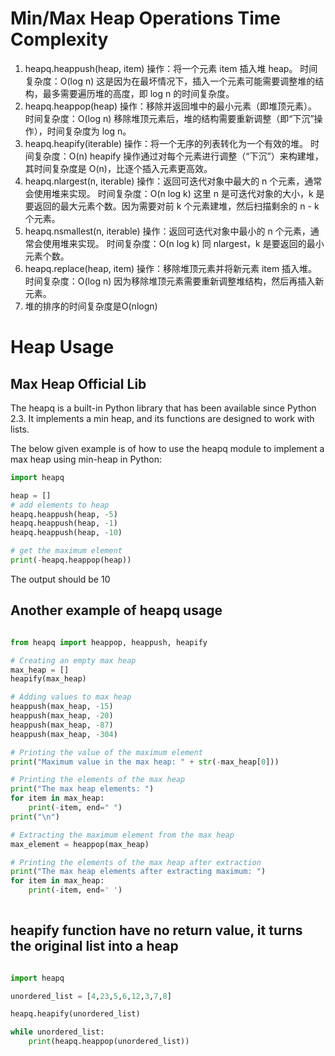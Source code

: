 # Min/Max Heap Operations Time Complexity
<ol>
<li>heapq.heappush(heap, item)
操作：将一个元素 item 插入堆 heap。
时间复杂度：O(log n)
这是因为在最坏情况下，插入一个元素可能需要调整堆的结构，最多需要遍历堆的高度，即 log n 的时间复杂度。
<li>heapq.heappop(heap)
操作：移除并返回堆中的最小元素（即堆顶元素）。
时间复杂度：O(log n)
移除堆顶元素后，堆的结构需要重新调整（即“下沉”操作），时间复杂度为 log n。
<li>heapq.heapify(iterable)
操作：将一个无序的列表转化为一个有效的堆。
时间复杂度：O(n)
heapify 操作通过对每个元素进行调整（“下沉”）来构建堆，其时间复杂度是 O(n)，比逐个插入元素更高效。
<li>heapq.nlargest(n, iterable)
操作：返回可迭代对象中最大的 n 个元素，通常会使用堆来实现。
时间复杂度：O(n log k)
这里 n 是可迭代对象的大小，k 是要返回的最大元素个数。因为需要对前 k 个元素建堆，然后扫描剩余的 n - k 个元素。
<li>heapq.nsmallest(n, iterable)
操作：返回可迭代对象中最小的 n 个元素，通常会使用堆来实现。
时间复杂度：O(n log k)
同 nlargest，k 是要返回的最小元素个数。
<li>heapq.replace(heap, item)
操作：移除堆顶元素并将新元素 item 插入堆。
时间复杂度：O(log n)
因为移除堆顶元素需要重新调整堆结构，然后再插入新元素。
<li>堆的排序的时间复杂度是O(nlogn)
</ol>

# Heap Usage
## Max Heap Official Lib
The heapq is a built-in Python library that has been available since Python 2.3. It implements a min heap, and its functions are designed to work with lists. <br>

The below given example is of how to use the heapq module to implement a max heap using min-heap in Python:

```python
import heapq

heap = []
# add elements to heap
heapq.heappush(heap, -5)
heapq.heappush(heap, -1)
heapq.heappush(heap, -10)

# get the maximum element
print(-heapq.heappop(heap))

```

The output should be 10

## Another example of heapq usage

```python

from heapq import heappop, heappush, heapify

# Creating an empty max heap
max_heap = []
heapify(max_heap)

# Adding values to max heap
heappush(max_heap, -15)
heappush(max_heap, -20)
heappush(max_heap, -87)
heappush(max_heap, -304)

# Printing the value of the maximum element
print("Maximum value in the max heap: " + str(-max_heap[0]))

# Printing the elements of the max heap
print("The max heap elements: ")
for item in max_heap:
    print(-item, end=" ")
print("\n")

# Extracting the maximum element from the max heap
max_element = heappop(max_heap)

# Printing the elements of the max heap after extraction
print("The max heap elements after extracting maximum: ")
for item in max_heap:
    print(-item, end=' ')
    
```

## heapify function have no return value, it turns the original list into a heap

```python

import heapq

unordered_list = [4,23,5,6,12,3,7,8]

heapq.heapify(unordered_list)

while unordered_list:
    print(heapq.heappop(unordered_list))

```
